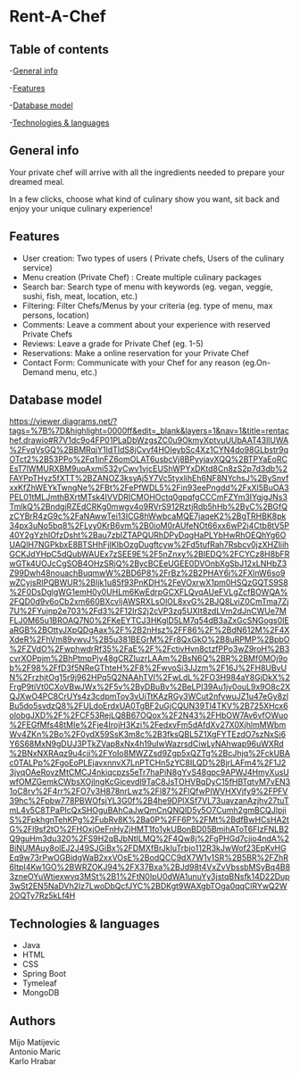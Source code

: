 # Rent-A-Chef

Table of contents
---
  -[General info](#general-info)

  -[Features](#features)
  
  -[Database model](#database-model)

  -[Technologies & languages](#technologies--languages)
  
 General info
 ---
 <p>Your private chef will arrive with all the ingredients needed to prepare your dreamed meal.

In a few clicks, choose what kind of culinary show you want, sit back and enjoy your unique culinary experience!</p>
 
 Features
 ---
 <ul>
    <li>User creation: Two types of users ( Private chefs, Users of the culinary service)
    <li>Menu creation (Private Chef) : Create multiple culinary packages
    <li>Search bar: Search type of menu with keywords (eg. vegan, veggie, sushi, fish, meat, location, etc.)
    <li>Filtering: Filter Chefs/Menus by your criteria (eg. type of menu, max persons, location)
    <li>Comments: Leave a comment about your experience with reserved Private Chefs
    <li>Reviews: Leave a grade for Private Chef (eg. 1-5)
    <li>Reservations: Make a online reservation for your Private Chef
    <li>Contact Form: Communicate with your Chef for any reason (eg.On-Demand menu, etc.)
 </ul>
 
 Database model
 ---
 https://viewer.diagrams.net/?tags=%7B%7D&highlight=0000ff&edit=_blank&layers=1&nav=1&title=rentachef.drawio#R7V1dc9o4FP01PLaDbWzgsZC0u9OkmyXptvuUUbAAT43llUWA%2FvqVsGQ%2BBMRqjY1ldTIdS8jCvvf4HOleybSc4Xz1CYN4do98GLbstr9qOTct2%2B53PPo%2Fq1inFZ6omOLAT6usbcVj8BPyyjavXQQ%2BTPYaEoRCEsT7lWMURXBM9uoAxmi532yCwv1vjcEUShWPYxDKtd8Cn8zS2p7d3db%2FAYPpTHyz5fXTT%2BZANOZ3ksyAj5Y7Vc5tyxlihEh6NF8NYchsJ%2BySnvfxxKfZhWEYkTwngNe%2FBt%2FePfWDL5%2Fin93eePngdd%2FxXl5BuOA3PEL01tMLJmthBXrtMTsk4IVVDRICMOHOctq0gpqfgCCCmFZYm3IYgjgJNs3TmlkQ%2BndgjRZEdCRKg0mwgv4o9RVrS912RztjRdb5hHb%2ByC%2BGfQzCYBrR4zG9c%2FaNAwwTei13ICG8hWwbcaMQE7jaqeK2%2BgTRHBK8pk34px3uNo5bq8%2FLyy0KrB6vm%2B0ioM0rAUfeNOt66xx6wP2j4Ctb8tV5P40Y2gYzhIOfzDsht%2Bau7zblZTAPQURhDPyDqgHaPLYbHwRhOEQhYg6OUAQlH7NGPkbxE8BTSHhFjIKIbOzgDugftcyw%2Fd5tufRah7Rsbcv0jzXHZIiihGCKJdYHpC5dQubWAUEx7zSEE9E%2F5nZnxy%2BIEDQ%2FCYCz8H8bFRwGTk4UOJcCgSOB4OHzSRjQ%2BycBCEeUGEE0DVOnbXgSbJ12xLNHbZ3Z99Dwh48nouachBuqmwW%2BD6P8%2FrBz%2B2PHAY6i%2FXlnW6so9wZCyjsRIPQBWUR%2BIjk1u85f93PnKDH%2FeVOxrwX1pm0HSQzGQTS9S8%2F0DsDglgWG1emH0y0UHLm6KwEdrpGCXFLQvqAUeFVLgZcfBOWQA%2FQD0d9v6oCb2xm660BXcvIjAWSRXLsOlOL8xvG%2BJQ8LviZ0CmTma7Zj7U%2FYujnp2e703%2Fd3%2F12IrS2j2cVP3zq5UXIt8zdLVm2dJnCWUe7MFLJ0M65u1BROAQ7N0%2FKeEYTCJ3HKglD5LM7q54dB3aZxGcSNGogs0IEaRGB%2BOttyJXpQDgAax%2F%2B2nHsz%2FF86%2F%2BdN612M%2F4XXdeR%2FhVm89vwvJ%2B5u381BEGrM%2Fr8QxGkO%2B8uRPMP%2BpbO%2FZVdO%2FwphwdrRf35%2FaE%2F%2FctivHvn8ctzfPPo3wZ9roH%2B3cvrXOPpjm%2BhPtmpPjv48gCRZIuzrLAAm%2BsN6Q%2BR%2BMf0MOj9ob%2F98%2FfD3f5NReGThteH%2F8%2FwvoSi3JJzm%2F16J%2FH8UBvUN%2FrzhjtOg15r9j962HPq5Q2NAAhTVl%2FwLdL%2FO3H984aY8GjDkX%2FrgP9tiVt0CXoVBwJWx%2F5v%2ByDBuBv%2BeLPI39Au1jv0ouL9x9O8c2XQJXwO4PC8CrUYs4z3cdpmToy3vUiTtKAzRGy3WCut2nfywuJZ1u47eGy8zlBu5do5svdzQ8%2FULdoErdxUA0TgBF2uGjCQUN39Tl4TKV%2B725XHcx6olobgJXD%2F%2FCF53RejLQ8B67OQox%2F2N43%2FHbOW7Av6vfOWuo%2FEGfMfs48tMIe%2Fje4IrojH3Kzi%2FedxvFm5dAfdXv27X0XjhlmMWbmWv4ZKn%2Bo%2F0ydX59SsK3m8c%2B3fksQBL5Z1XgFYTEzdO7szNxSi6Y6S68MxN9gDUJ3PTkZVap8xNx4h19uIwWazrsdCiwLyNAhwap96uWXRd%2BNxNXRAqz9u4cji%2FYoIo8MWZZsd9Zgp5xQZTg%2BcJhjq%2FckUBAc0TALPp%2FgoEoPLEjavxnnvX7LnPTCHn5zYC8ILQD%2BjrLAFm4%2F1J23jyqOAeRovzMtCMCJ4nkiqcpzs5eTr7haPiN8gYvS48gpc9APWJ4HmyXusUwfOMZGemkCWbsXOjIngKcGicevdl9TaC8JsTOHVBqDyC15fHBTqtvM7vEN31oC8rv%2F4rr%2FO7v3H878nrLwz%2Fl87%2FlQfwPIWVHXVjfy9%2FPFV39hc%2Fpbw778PBWOfsjYL3G0f%2B4he9DPlXSf7VL73uavzanAzjhv27tuTmL4v5C8TPaPIcQxSHOguBAhCaJwQmCnQNQlD5y5O7Cumh2gmBCQJlpjiS%2FpkhgnTehKPg%2FubRv8K%2Ba0P%2FF6P%2FMt%2BdfBwHCsHA2tG%2Fl9sf2tO%2FHOxjOeFnHyZjHMT1fo1ykUBonBD05BmihAToT6FIzFNLB2Q9guHm3du320%2FS9H2qBJbNtILMQ%2F4Qw8j%2FgPHGd7cjio4ndA%2BiNUMAuy8olEJ2J49SJGiBx%2FDMXfBrJkIuTrbjo112R3kJwWof23EpKvHGEq9w73rPwOGBidgWaB2xxVOsE%2BodQCC9dX7W1v1SR%2B5BR%2FZhR6ltpI4Kw1GO%2BWRZOKJ94%2FX37Bxa%2BJd98t4VxZvVbssbMSyBq4B83zneOYuWtiexwvq3MSt%2B1%2FtN0IpU0dWA1unuYy3jstqBNsfk14D22Dup3wSt2EN5NaDVh2lz7LwoDbQcfJYC%2BDKgt9WAXgbTOga0qqClRYwQ2W2OQTy7Rz5kLf4H
 
Technologies & languages
---
<ul>
   <li>Java
   <li>HTML
   <li>CSS
   <li>Spring Boot
   <li>Tymeleaf
   <li>MongoDB
  </ul>

Authors
---
Mijo Matijevic
<br>
Antonio Maric
<br>
Karlo Hrabar

  
